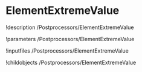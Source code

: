 <!-- MOOSE Documentation Stub: Remove this when content is added. -->

# ElementExtremeValue
!description /Postprocessors/ElementExtremeValue

!parameters /Postprocessors/ElementExtremeValue

!inputfiles /Postprocessors/ElementExtremeValue

!childobjects /Postprocessors/ElementExtremeValue
